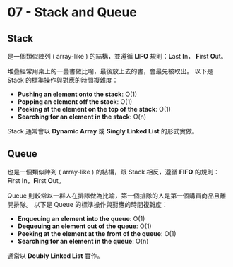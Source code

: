 # 07 - Stack and Queue
## Stack
是一個類似陣列 ( array-like ) 的結構，並遵循 **LIFO** 規則：**L**ast **I**n， **F**irst **O**ut。

堆疊經常用桌上的一疊書做比喻，最後放上去的書，會最先被取出。
以下是 Stack 的標準操作與對應的時間複雜度：

* **Pushing an element onto the stack**: O(1)
* **Popping an element off the stack**: O(1)
* **Peeking at the element on the top of the stack**: O(1)
* **Searching for an element in the stack**: O(n)

Stack 通常會以  **Dynamic Array** 或 **Singly Linked List** 的形式實做。

## Queue
也是一個類似陣列 ( array-like ) 的結構，跟 Stack 相反，遵循 **FIFO** 的規則： **F**irst **I**n，**F**irst **O**ut。

Queue 則較常以一群人在排隊做為比喻，第一個排隊的人是第一個購買商品且離開排隊。
以下是 Queue 的標準操作與對應的時間複雜度：

* **Enqueuing an element into the queue**: O(1)
* **Dequeuing an element out of the queue**: O(1)
* **Peeking at the element at the front of the queue**: O(1)
* **Searching for an element in the queue**: O(n)

通常以 **Doubly Linked List** 實作。